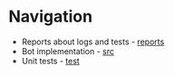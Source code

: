 # Navigation

* Reports about logs and tests - [reports](https://github.com/v4ndi/vk_api/tree/main/hw_2/reports)
* Bot implementation - [src](https://github.com/v4ndi/vk_api/tree/main/hw_2/src)
* Unit tests - [test](https://github.com/v4ndi/vk_api/tree/main/hw_2/tests)